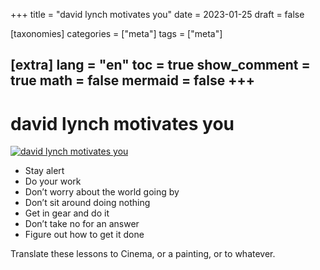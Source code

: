 +++
title = "david lynch motivates you"
date = 2023-01-25
draft = false

[taxonomies]
categories = ["meta"]
tags = ["meta"]

[extra]
lang = "en"
toc = true
show_comment = true
math = false
mermaid = false
+++
---

# david lynch motivates you

[![david lynch motivates you](https://cdn.artphotolimited.com/images/60913d60bd40b85323893a87/300x300/david-lynch-2012.jpg)](https://www.youtube.com/watch?v=5NVMeVB5Q-Q "david lynch motivates you")

- Stay alert
- Do your work
- Don’t worry about the world going by
- Don’t sit around doing nothing
- Get in gear and do it 
- Don’t take no for an answer 
- Figure out how to get it done

Translate these lessons to Cinema, or a painting, or to whatever. 